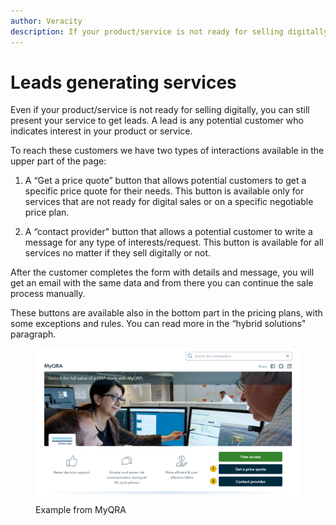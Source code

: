 ```yaml
---
author: Veracity
description: If your product/service is not ready for selling digitally, you can still present your service to get leads.
---
```


# Leads generating services

Even if your product/service is not ready for selling digitally, you can still present your service to get leads.​ A lead is any potential customer who indicates interest in your product or service.​
​


To reach these customers we have two types of interactions available in the upper part of the page:​

1. A “Get a price quote” button that allows potential customers to get a specific price quote for their needs.​
This button is available only for services that are not ready for digital sales or on a specific negotiable price plan.​
​

2. A “contact provider" button that allows a potential customer to write a message for any type of interests/request.​
This button is available for all services no matter if they sell digitally or not.​


After the customer completes the form with details and message, you will get an email with the same data and from there you can continue the sale process manually.​

These buttons are available also in the bottom part in the pricing plans, with some exceptions and rules. You can read more in the “hybrid solutions" paragraph.​

<figure>
	<img src="assets/MyQRA.PNG"/>
	<figcaption>Example from MyQRA</figcaption>
</figure>

